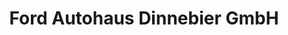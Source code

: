 ---
title: "Ford Autohaus Dinnebier GmbH"
url: /berlin/ford-autohaus-dinnebier-gmbh-holzhauser-strasse/
shop: Autohaus
---